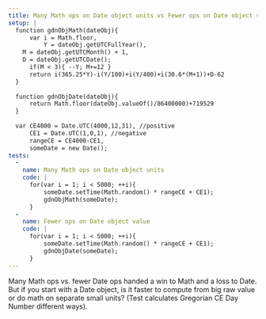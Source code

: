 ```yaml
---
title: Many Math ops on Date object units vs Fewer ops on Date object value
setup: |
  function gdnObjMath(dateObj){
      var i = Math.floor,
          Y = dateObj.getUTCFullYear(),
  	M = dateObj.getUTCMonth() + 1,
  	D = dateObj.getUTCDate(); 
      if(M < 3){ --Y; M+=12 } 
      return i(365.25*Y)-i(Y/100)+i(Y/400)+i(30.6*(M+1))+D-62 
  }
  
  function gdnObjDate(dateObj){
      return Math.floor(dateObj.valueOf()/86400000)+719529
  }
  
  var CE4000 = Date.UTC(4000,12,31), //positive
      CE1 = Date.UTC(1,0,1), //negative
      rangeCE = CE4000-CE1,
      someDate = new Date();
tests:
  -
    name: Many Math ops on Date object units
    code: |
      for(var i = 1; i < 5000; ++i){
          someDate.setTime(Math.random() * rangeCE + CE1);
          gdnObjMath(someDate);
      }
  -
    name: Fewer ops on Date object value
    code: |
      for(var i = 1; i < 5000; ++i){
          someDate.setTime(Math.random() * rangeCE + CE1);
          gdnObjDate(someDate);
      }
---
```

Many Math ops vs. fewer Date ops handed a win to Math and a loss to Date. But if you start with a Date object, is it faster to compute from big raw value or do math on separate small units? (Test calculates Gregorian CE Day Number different ways).
